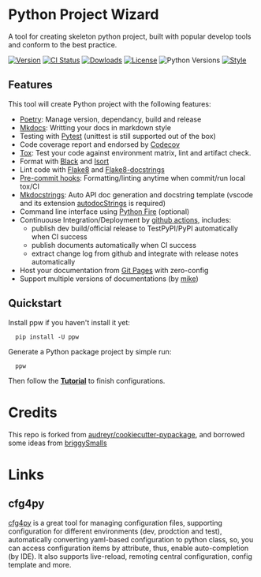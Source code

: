 # Python Project Wizard

A tool for creating skeleton python project, built with popular develop tools and
conform to the best practice.

[![Version](http://img.shields.io/pypi/v/ppw?color=brightgreen)](https://pypi.python.org/pypi/ppw)
[![CI Status](https://github.com/zillionare/python-project-wizard/actions/workflows/release.yml/badge.svg)](https://github.com/zillionare/python-project-wizard)
[![Dowloads](https://img.shields.io/pypi/dm/ppw)](https://pypi.org/project/ppw/)
[![License](https://img.shields.io/pypi/l/ppw)](https://opensource.org/licenses/BSD-2-Clause)
![Python Versions](https://img.shields.io/pypi/pyversions/ppw)
[![Style](https://img.shields.io/badge/code%20style-black-000000.svg)](https://github.com/psf/black)


## Features

This tool will create Python project with the following features:

* [Poetry]: Manage version, dependancy, build and release
* [Mkdocs]: Writting your docs in markdown style
* Testing with [Pytest] (unittest is still supported out of the box)
* Code coverage report and endorsed by [Codecov]
* [Tox]: Test your code against environment matrix, lint and artifact check.
* Format with [Black] and [Isort]
* Lint code with [Flake8] and [Flake8-docstrings]
* [Pre-commit hooks]: Formatting/linting anytime when commit/run local tox/CI
* [Mkdocstrings]: Auto API doc generation and docstring template (vscode and its extension [autodocStrings] is required)
* Command line interface using [Python Fire] (optional)
* Continuouse Integration/Deployment by [github actions], includes:
    - publish dev build/official release to TestPyPI/PyPI automatically when CI success
    - publish documents automatically when CI success
    - extract change log from github and integrate with release notes automatically
* Host your documentation from [Git Pages] with zero-config
* Support multiple versions of documentations (by [mike])

## Quickstart

Install ppw if you haven't install it yet:

```
  pip install -U ppw
```

Generate a Python package project by simple run:

```
  ppw
```

Then follow the **[Tutorial]** to finish configurations.

# Credits

This repo is forked from [audreyr/cookiecutter-pypackage], and borrowed some ideas from [briggySmalls]


[poetry]: https://python-poetry.org/
[mkdocs]: https://www.mkdocs.org
[pytest]: https://pytest.org
[codecov]: https://codecov.io
[tox]: https://tox.readthedocs.io
[black]: https://github.com/psf/black
[isort]: https://github.com/PyCQA/isort
[flake8]: https://flake8.pycqa.org
[flake8-docstrings]: https://pypi.org/project/flake8-docstrings/
[mkdocstrings]: https://mkdocstrings.github.io/
[Python Fire]: https://github.com/google/python-fire
[github actions]: https://github.com/features/actions
[Git Pages]: https://pages.github.com
[Pre-commit hooks]: https://pre-commit.com/
[mike]: https://github.com/jimporter/mike
[autoDocStrings]: https://marketplace.visualstudio.com/items?itemName=njpwerner.autodocstring
[Tutorial]: https://zillionare.github.io/python-project-wizard/tutorial/
[audreyr/cookiecutter-pypackage]: https://github.com/audreyr/cookiecutter-pypackage
[briggySmalls]: https://github.com/briggySmalls/cookiecutter-pypackage

# Links
## cfg4py
[cfg4py](https://pypi.org/project/cfg4py/) is a great tool for managing configuration files, supporting configuration for different environments (dev, prodction and test), automatically converting yaml-based configuration to python class, so, you can access configuration items by attribute, thus, enable auto-completion (by IDE). It also supports live-reload, remoting central configuration, config template and more.
